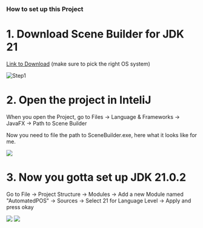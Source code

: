### How to set up this Project

# 1. Download Scene Builder for JDK 21

<a href="https://gluonhq.com/products/scene-builder/">Link to Download</a>  (make sure to pick the right OS system)

![Step1](https://raw.githubusercontent.com/RyanTren/SWE3313-Automation-Project/javafx/instructionPics/downloadSceneBuilder.png)

# 2. Open the project in InteliJ

When you open the Project, go to Files -> Language & Frameworks -> JavaFX -> Path to Scene Builder

Now you need to file the path to SceneBuilder.exe, here what it looks like for me.

<img src="/instructionPics/Step2.png">

# 3. Now you gotta set up JDK 21.0.2

Go to File -> Project Structure -> Modules -> Add a new Module named "AutomatedPOS" -> Sources -> Select 21 for Language Level -> Apply and press okay

<img src="/instructionPics/Step3.png">

<img src="/instructionPics/one.png">


